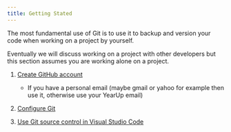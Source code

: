 ```yaml
---
title: Getting Stated
---
```



The most fundamental use of Git is to use it to backup and version your code when working on a project by yourself.

Eventually we will discuss working on a project with other developers but this section assumes you are working alone on a project.

1. <a href="https://www.wikihow.com/Create-an-Account-on-GitHub" target="_blank">Create GitHub account</a> 
   - If you have a personal email (maybe gmail or yahoo for example then use it, otherwise use your YearUp email)
1. [Configure Git](./2-git-configuration.md)

1. [Use Git source control in Visual Studio Code](./3-git-vscode.md)
